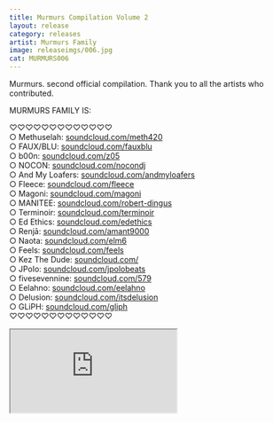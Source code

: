 ```yaml
---
title: Murmurs Compilation Volume 2
layout: release
category: releases
artist: Murmurs Family
image: releaseimgs/006.jpg
cat: MURMURS006
---
```


<p>Murmurs. second official compilation. Thank you to all the artists who contributed.</p>

<p>MURMURS FAMILY IS:</p>

♡♡♡♡♡♡♡♡♡♡♡♡♡ <br />
○ Methuselah: <a href="http://soundcloud.com/meth420">soundcloud.com/meth420</a><br />
○ FAUX/BLU: <a href="http://soundcloud.com/fauxblu">soundcloud.com/fauxblu</a><br />
○ b00n: <a href="http://soundcloud.com/z05">soundcloud.com/z05 </a><br />
○ NOCON: <a href="http://soundcloud.com/nocondj">soundcloud.com/nocondj </a><br />
○ And My Loafers: <a href="http://soundcloud.com/andmyloafers">soundcloud.com/andmyloafers</a><br />
○ Fleece: <a href="http://soundcloud.com/fleece">soundcloud.com/fleece </a><br />
○ Magoni: <a href="http://soundcloud.com/magoni">soundcloud.com/magoni </a><br />
○ MANITEE: <a href="http://soundcloud.com/robert-dingus">soundcloud.com/robert-dingus </a><br />
○ Terminoir: <a href="http://soundcloud.com/terminoir">soundcloud.com/terminoir </a><br />
○ Ed Ethics: <a href="http://soundcloud.com/edethics">soundcloud.com/edethics </a><br />
○ Renjā: <a href="http://soundcloud.com/amant9000">soundcloud.com/amant9000 </a><br />
○ Naota: <a href="http://soundcloud.com/elm6">soundcloud.com/elm6 </a><br />
○ Feels: <a href="http://soundcloud.com/feels">soundcloud.com/feels </a><br />
○ Kez The Dude: <a href="http://soundcloud.com/kez-the-dude-charles">soundcloud.com/ </a><br />
○ JPolo: <a href="http://soundcloud.com/jpolobeats">soundcloud.com/jpolobeats </a><br />
○ fivesevennine: <a href="http://soundcloud.com/579">soundcloud.com/579 </a><br />
○ Eelahno: <a href="http://soundcloud.com/eelahno">soundcloud.com/eelahno </a><br />
○ Delusion: <a href="http://soundcloud.com/itsdelusion">soundcloud.com/itsdelusion </a><br />
○ GLiPH: <a href="http://soundcloud.com/gliph">soundcloud.com/gliph </a><br />
♡♡♡♡♡♡♡♡♡♡♡♡♡<br />

<iframe src="http://bandcamp.com/EmbeddedPlayer/album=1300244269/size=large/bgcol=ffffff/linkcol=0687f5/artwork=none/transparent=true/" seamless><a href="http://murmurscollective.bandcamp.com/album/dont-ask-chantel">Don't Ask Chantel by Kez The...</a></iframe>
